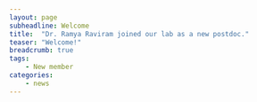 ```yaml
---
layout: page
subheadline: Welcome 
title:  "Dr. Ramya Raviram joined our lab as a new postdoc."
teaser: "Welcome!"
breadcrumb: true
tags:
    - New member
categories:
    - news 
---
```

